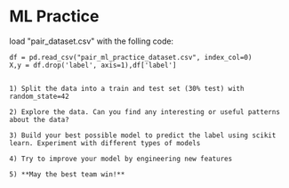 # ML Practice

load "pair_dataset.csv" with the folling code:

    df = pd.read_csv("pair_ml_practice_dataset.csv", index_col=0)
    X,y = df.drop('label', axis=1),df['label']
            

    1) Split the data into a train and test set (30% test) with random_state=42

    2) Explore the data. Can you find any interesting or useful patterns about the data?

    3) Build your best possible model to predict the label using scikit learn. Experiment with different types of models

    4) Try to improve your model by engineering new features

    5) **May the best team win!**
